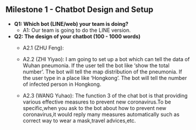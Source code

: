 ## Milestone 1 - Chatbot Design and Setup
- **Q1: Which bot (LINE/web) your team is doing?**
    - A1: Our team is going to do the LINE version.
- **Q2: The design of your chatbot (100 - 1000 words)**
    - A2.1 (ZHU Feng):
    
    
    - A2.2 (ZHI Yiyao):
    I am going to set up a bot which can tell the data of Wuhan pneumonia. If the user tell the bot like ‘show the total number’. The bot will tell the map distribution of the pneumonia. If the user type in a place like ‘Hongkong’. The bot will tell the number of infected person in Hongkong. 
    
    - A2.3 (WANG Yuhao):
    The function 3 of the chat bot is that providing various effective measures to prevent new coronavirus.To be specific,when you ask to the bot about how to prevent new coronavirus,it would reply many measures automatically such as correct way to wear a mask,travel advices,etc.
    
    
